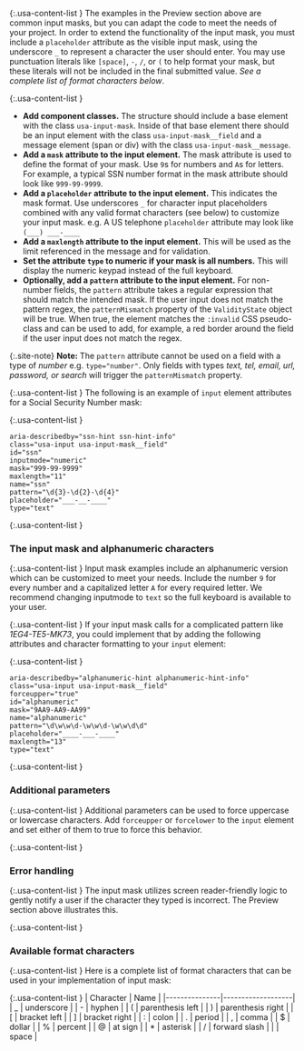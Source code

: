 {:.usa-content-list }
The examples in the Preview section above are common input masks, but you can adapt the code to meet the needs of your project. In order to extend the functionality of the input mask, you must include a `placeholder` attribute as the visible input mask, using the underscore `_` to represent a character the user should enter. You may use punctuation literals like `[space]`, `-`, `/`, or `(` to help format your mask, but these literals will not be included in the final submitted value. _See a complete list of format characters below_.

{:.usa-content-list }
- **Add component classes.** The structure should include a base element with the class `usa-input-mask`. Inside of that base element there should be an input element with the class `usa-input-mask__field` and a message element (span or div) with the class `usa-input-mask__message`.
- **Add a `mask` attribute to the input element.** The mask attribute is used to define the format of your mask. Use `9`s for numbers and `A`s for letters. For example, a typical SSN number format in the mask attribute should look like `999-99-9999`.
- **Add a `placeholder` attribute to the input element.** This indicates the mask format. Use underscores `_` for character input placeholders combined with any valid format characters (see below) to customize your input mask. e.g. A US telephone `placeholder` attribute may look like `(___) ___-____`
- **Add a `maxlength` attribute to the input element.** This will be used as the limit referenced in the message and for validation.
- **Set the attribute `type` to numeric if your mask is all numbers.** This will display the numeric keypad instead of the full keyboard.
- **Optionally, add a `pattern` attribute to the input element.** For non-number fields, the `pattern` attribute takes a regular expression that should match the intended mask. If the user input does not match the pattern regex, the `patternMismatch` property of the `ValidityState` object will be true. When true, the element matches the `:invalid` CSS pseudo-class and can be used to add, for example, a red border around the field if the user input does not match the regex.

{:.site-note}
**Note:** The `pattern` attribute cannot be used on a field with a type of _number_ e.g. `type="number"`. Only fields with types _text, tel, email, url, password, or search_ will trigger the `patternMismatch` property.

{:.usa-content-list }
The following is an example of `input` element attributes for a Social Security Number mask:

{:.usa-content-list }
```
aria-describedby="ssn-hint ssn-hint-info"
class="usa-input usa-input-mask__field"
id="ssn"
inputmode="numeric"
mask="999-99-9999"
maxlength="11"
name="ssn"
pattern="\d{3}-\d{2}-\d{4}"
placeholder="___-__-____"
type="text"
```

{:.usa-content-list }
<h3>The input mask and alphanumeric characters</h3>

{:.usa-content-list }
Input mask examples include an alphanumeric version which can be customized to meet your needs. Include the number `9` for every number and a capitalized letter `A` for every required letter. We recommend changing inputmode to `text` so the full keyboard is available to your user.

{:.usa-content-list }
If your input mask calls for a complicated pattern like _1EG4-TE5-MK73_, you could implement that by adding the following attributes and character formatting to your `input` element:

{:.usa-content-list }
```
aria-describedby="alphanumeric-hint alphanumeric-hint-info"
class="usa-input usa-input-mask__field"
forceupper="true"
id="alphanumeric"
mask="9AA9-AA9-AA99"
name="alphanumeric"
pattern="\d\w\w\d-\w\w\d-\w\w\d\d"
placeholder="____-___-____"
maxlength="13"
type="text"
```

{:.usa-content-list }
<h3>Additional parameters</h3>

{:.usa-content-list }
Additional parameters can be used to force uppercase or lowercase characters. Add `forceupper` or `forcelower` to the `input` element and set either of them to true to force this behavior.

{:.usa-content-list }
<h3>Error handling</h3>

{:.usa-content-list }
The input mask utilizes screen reader-friendly logic to gently notify a user if the character they typed is incorrect. The Preview section above illustrates this.

{:.usa-content-list }
<h3>Available format characters</h3>

{:.usa-content-list }
Here is a complete list of format characters that can be used in your implementation of input mask:

{:.usa-content-list }
| Character     | Name              |
|---------------|-------------------|
| _             | underscore        |
| -             | hyphen            |
| (             | parenthesis left  |
| )             | parenthesis right |
| [             | bracket left      |
| ]             | bracket right     |
| :             | colon             |
| .             | period            |
| ,             | comma             |
| $             | dollar            |
| %             | percent           |
| @             | at sign           |
| *             | asterisk          |
| /             | forward slash     |
|               | space             |
